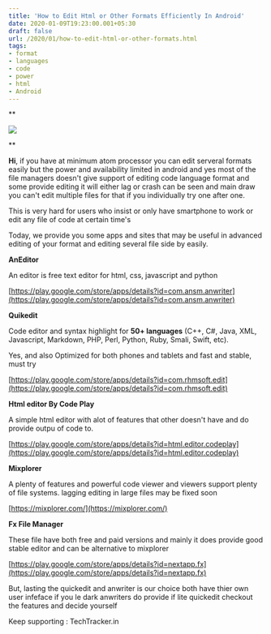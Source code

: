 ```yaml
---
title: 'How to Edit Html or Other Formats Efficiently In Android'
date: 2020-01-09T19:23:00.001+05:30
draft: false
url: /2020/01/how-to-edit-html-or-other-formats.html
tags: 
- format
- languages
- code
- power
- html
- Android
---
```


**  

  

  

  

[![](https://lh3.googleusercontent.com/-fWU_DnTUiOM/XhmaBuos0pI/AAAAAAAAAwI/EAmuaPjHHOECeFO8IJQu_mhli06InB0bwCLcBGAsYHQ/s1600/IMG_20200111_113308_919.jpg)](https://lh3.googleusercontent.com/-fWU_DnTUiOM/XhmaBuos0pI/AAAAAAAAAwI/EAmuaPjHHOECeFO8IJQu_mhli06InB0bwCLcBGAsYHQ/s1600/IMG_20200111_113308_919.jpg)

  






**

**Hi**, if you have at minimum atom processor you can edit serveral formats easily but the power and availability limited in android and yes most of the file managers doesn't give support of editing code language format and some provide editing it will either lag or crash can be seen and main draw you can't edit multiple files for that if you individually try one after one.

  

This is very hard for users who insist or only have smartphone to work or edit any file of code at certain time's

  

Today, we provide you some apps and sites that may be useful in advanced editing of your format and editing several file side by easily.

  

**AnEditor**

  

An editor is free text editor for html, css, javascript and python 

  

[https://play.google.com/store/apps/details?id=com.ansm.anwriter](https://play.google.com/store/apps/details?id=com.ansm.anwriter)  

  

**Quikedit**

Code editor and syntax highlight for **50+ languages** (C++, C#, Java, XML, Javascript, Markdown, PHP, Perl, Python, Ruby, Smali, Swift, etc).

Yes, and also Optimized for both phones and tablets and fast and stable, must try

[https://play.google.com/store/apps/details?id=com.rhmsoft.edit](https://play.google.com/store/apps/details?id=com.rhmsoft.edit)  

**Html editor By Code Play**

A simple html editor with alot of features that other doesn't have and do provide outpu of code to.

[https://play.google.com/store/apps/details?id=html.editor.codeplay](https://play.google.com/store/apps/details?id=html.editor.codeplay)  

**Mixplorer**

A plenty of features and powerful code viewer and viewers support plenty of file systems. lagging editing in large files may be fixed soon

[https://mixplorer.com/](https://mixplorer.com/)  

**Fx File Manager**

These file have both free and paid versions and mainly it does provide good stable editor and can be alternative to mixplorer 

[https://play.google.com/store/apps/details?id=nextapp.fx](https://play.google.com/store/apps/details?id=nextapp.fx)  

But, lasting the quickedit and anwriter is our choice both have thier own user infeface if you le dark anwriters do provide if lite quickedit checkout the features and decide yourself 

Keep supporting : TechTracker.in